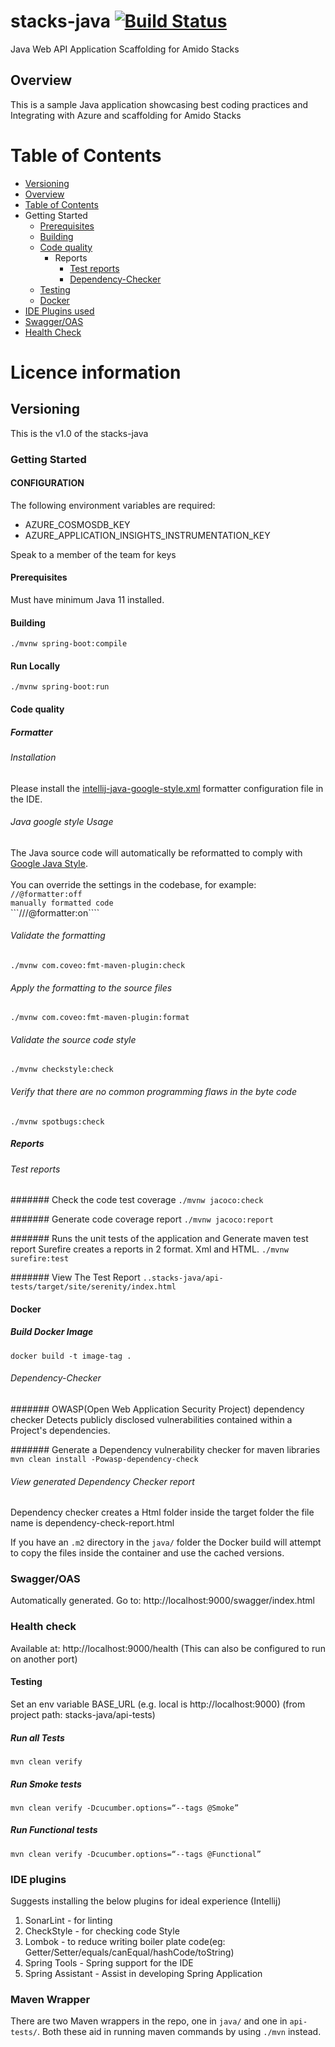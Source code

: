 # stacks-java [![Build Status](https://dev.azure.com/amido-dev/Amido-Stacks/_apis/build/status/amido-stacks-java-springboot-aks?branchName=master)](https://dev.azure.com/amido-dev/Amido-Stacks/_build/latest?definitionId=101&branchName=master)
Java Web API Application Scaffolding for Amido Stacks

## Overview
This is a sample Java application showcasing
best coding practices and Integrating with Azure and scaffolding for Amido Stacks

# Table of Contents

 - [Versioning](#versioning)
 - [Overview](#overview)
 - [Table of Contents](#table-of-contents)
 - Getting Started
   - [Prerequisites](#prerequisites)
   - [Building](#building)
   - [Code quality](#code-quality)
        - Reports
            - [Test reports](#test-reports)
            - [Dependency-Checker](#dependency-check)
   - [Testing](#testing)
   - [Docker](#docker)
 - [IDE Plugins used](#ide-plugins-used)
 - [Swagger/OAS](#swagger-oas) 
 - [Health Check](#health-check)

# Licence information

## Versioning

This is the v1.0 of the stacks-java

### Getting Started

#### CONFIGURATION

The following environment variables are required:

- AZURE_COSMOSDB_KEY
- AZURE_APPLICATION_INSIGHTS_INSTRUMENTATION_KEY

Speak to a member of the team for keys

#### Prerequisites

Must have minimum Java 11 installed. 

#### Building

`./mvnw spring-boot:compile`

#### Run Locally

`./mvnw spring-boot:run`

#### Code quality

##### Formatter

###### Installation
Please install the [intellij-java-google-style.xml](../tools/formatter/intellij-java-google-style.xml) formatter configuration file in the IDE.

###### Java google style Usage
The Java source code will automatically be reformatted to comply with [Google Java Style](https://google.github.io/styleguide/javaguide.html). <br /><br />
You can override the settings in the codebase, for example:<br />
```//@formatter:off```<br />
```manually formatted code```<br />
```///@formatter:on````<br />

###### Validate the formatting

`./mvnw com.coveo:fmt-maven-plugin:check`

###### Apply the formatting to the source files

`./mvnw com.coveo:fmt-maven-plugin:format`

###### Validate the source code style

`./mvnw checkstyle:check `

###### Verify that there are no common programming flaws in the byte code

`./mvnw spotbugs:check `

##### Reports

###### Test reports

####### Check the code test coverage
`./mvnw jacoco:check `

####### Generate code coverage report
`./mvnw jacoco:report `
 
####### Runs the unit tests of the application and Generate maven test report
 Surefire creates a reports in 2 format. Xml and HTML.
 `./mvnw surefire:test `
 
####### View The Test Report
 `..stacks-java/api-tests/target/site/serenity/index.html`
 
#### Docker
 
##### Build Docker Image

`docker build -t image-tag .`

###### Dependency-Checker

####### OWASP(Open Web Application Security Project) dependency checker 
Detects publicly disclosed vulnerabilities contained within a Project's 
dependencies.

####### Generate a Dependency vulnerability checker for maven libraries
`mvn clean install -Powasp-dependency-check `

###### View generated Dependency Checker report
Dependency checker creates a Html folder inside the target folder 
the file name is dependency-check-report.html

If you have an `.m2` directory in the `java/` folder the Docker build will
attempt to copy the files inside the container and use the cached versions.

### Swagger/OAS

Automatically generated. Go to: http://localhost:9000/swagger/index.html

### Health check

Available at: http://localhost:9000/health
(This can also be configured to run on another port)

#### Testing
Set an env variable BASE_URL (e.g. local is http://localhost:9000) 
(from project path: stacks-java/api-tests)

##### Run all Tests
`mvn clean verify `

##### Run Smoke tests
`mvn clean verify -Dcucumber.options=“--tags @Smoke” `

##### Run Functional tests
`mvn clean verify -Dcucumber.options=“--tags @Functional” `
 
### IDE plugins
 
Suggests installing the below plugins for ideal experience (Intellij)
1. SonarLint - for linting
2. CheckStyle - for checking code Style
3. Lombok - to reduce writing boiler plate code(eg: Getter/Setter/equals/canEqual/hashCode/toString)
4. Spring Tools - Spring support for the IDE
5. Spring Assistant - Assist in developing Spring Application

### Maven Wrapper

There are two Maven wrappers in the repo, one in `java/` and one in `api-tests/`.
Both these aid in running maven commands by using `./mvn` instead.
